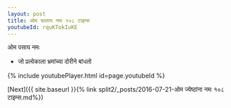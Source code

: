 ```yaml
---
layout: post
title: ओम चालाय नमः १०८ टाइम्स
youtubeId: rquKTokIuKE
---
```

 
 
 ओम पसाय नमः  
 
 -  जो प्रत्येकाला भ्रमांच्या दोरीने बांधतो 
 
  
 
  
 
 
 
 
 
 


{% include youtubePlayer.html id=page.youtubeId %}
 
[Next]({{ site.baseurl }}{% link  split2/_posts/2016-07-21-ओम ज्येष्ठांना नमः १०८ टाइम्स.md%})
 
